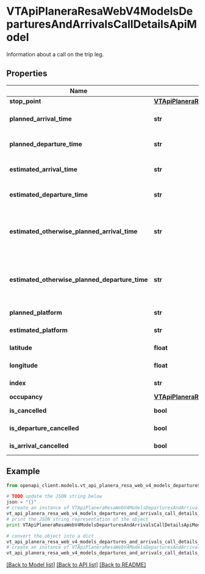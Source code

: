 # VTApiPlaneraResaWebV4ModelsDeparturesAndArrivalsCallDetailsApiModel

Information about a call on the trip leg.

## Properties
Name | Type | Description | Notes
------------ | ------------- | ------------- | -------------
**stop_point** | [**VTApiPlaneraResaWebV4ModelsJourneyDetailsStopPointApiModel**](VTApiPlaneraResaWebV4ModelsJourneyDetailsStopPointApiModel.md) |  | 
**planned_arrival_time** | **str** | The planned arrival time for the call in RFC 3339 format. | [optional] 
**planned_departure_time** | **str** | The planned departure time for the call in RFC 3339 format. | [optional] 
**estimated_arrival_time** | **str** | The estimated arrival time for the call in RFC 3339 format. | [optional] 
**estimated_departure_time** | **str** | The estimated departure time for the call in RFC 3339 format. | [optional] 
**estimated_otherwise_planned_arrival_time** | **str** | The best known time of the call in RFC 3339 format. Is EstimatedArrivalTime if exists, otherwise PlannedArrivalTime. | [optional] [readonly] 
**estimated_otherwise_planned_departure_time** | **str** | The best known time of the call in RFC 3339 format. Is EstimatedDepartureTime if exists, otherwise PlannedDepartureTime. | [optional] [readonly] 
**planned_platform** | **str** | The planned platform of the call. | [optional] 
**estimated_platform** | **str** | The estimated platform of the call. | [optional] 
**latitude** | **float** | The latitude of the stop point of the call. | [optional] 
**longitude** | **float** | The longitude of the stop point of the call. | [optional] 
**index** | **str** | The index of the stop point of the call. | [optional] 
**occupancy** | [**VTApiPlaneraResaWebV4ModelsOccupancyInformationApiModel**](VTApiPlaneraResaWebV4ModelsOccupancyInformationApiModel.md) |  | [optional] 
**is_cancelled** | **bool** | Flag indicating if the call is cancelled. | [optional] 
**is_departure_cancelled** | **bool** | Flag indicating if the departure is cancelled. | [optional] 
**is_arrival_cancelled** | **bool** | Flag indicating if the arrival is cancelled. | [optional] 

## Example

```python
from openapi_client.models.vt_api_planera_resa_web_v4_models_departures_and_arrivals_call_details_api_model import VTApiPlaneraResaWebV4ModelsDeparturesAndArrivalsCallDetailsApiModel

# TODO update the JSON string below
json = "{}"
# create an instance of VTApiPlaneraResaWebV4ModelsDeparturesAndArrivalsCallDetailsApiModel from a JSON string
vt_api_planera_resa_web_v4_models_departures_and_arrivals_call_details_api_model_instance = VTApiPlaneraResaWebV4ModelsDeparturesAndArrivalsCallDetailsApiModel.from_json(json)
# print the JSON string representation of the object
print VTApiPlaneraResaWebV4ModelsDeparturesAndArrivalsCallDetailsApiModel.to_json()

# convert the object into a dict
vt_api_planera_resa_web_v4_models_departures_and_arrivals_call_details_api_model_dict = vt_api_planera_resa_web_v4_models_departures_and_arrivals_call_details_api_model_instance.to_dict()
# create an instance of VTApiPlaneraResaWebV4ModelsDeparturesAndArrivalsCallDetailsApiModel from a dict
vt_api_planera_resa_web_v4_models_departures_and_arrivals_call_details_api_model_form_dict = vt_api_planera_resa_web_v4_models_departures_and_arrivals_call_details_api_model.from_dict(vt_api_planera_resa_web_v4_models_departures_and_arrivals_call_details_api_model_dict)
```
[[Back to Model list]](../README.md#documentation-for-models) [[Back to API list]](../README.md#documentation-for-api-endpoints) [[Back to README]](../README.md)


